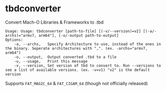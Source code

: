 # tbdconverter
Convert Mach-O Libraries &amp; Frameworks to .tbd
```
Usage: Usage: tbdconverter [path-to-file] [(-v/--version)=v2] [(-a/-archs)="armv7, arm64"], [-o/-output path-to-output]
Options:
    -a, --archs,   Specify Architecture to use, instead of the ones in the binary. Seperate architectures with ",". (ex. -archs="armv7, arm64")
    -o, --output,  Output converted .tbd to a file
	-u, --usage,   Print this message
	-v, --version, Set version of tbd to convert to. Run --versions to see a list of available versions. (ex. -v=v1) "v2" is the default version
```

Supports `FAT_MAGIC_64` & `FAT_CIGAM_64` (though not officially released)
